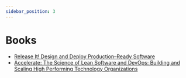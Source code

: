 ```yaml
---
sidebar_position: 3
---
```


# Books

- [Release It! Design and Deploy Production–Ready Software](https://www.amazon.com.br/Release-Design-Deploy-Production-Ready-Software-dp-1680502395/dp/1680502395/ref=dp_ob_title_bk)
- [Accelerate: The Science of Lean Software and DevOps: Building and Scaling High Performing Technology Organizations](https://www.amazon.com.br/Accelerate-Software-Performing-Technology-Organizations-ebook/dp/B07B9F83WM/ref=asc_df_B07B9F83WM/)